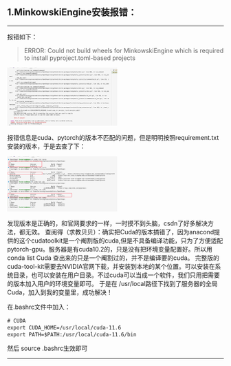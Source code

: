  ## 1.MinkowskiEngine安装报错：
 ***
报错如下：
> ERROR: Could not build wheels for MinkowskiEngine which is required to install pyproject.toml-based projects 

<img src="/asset/environment/Error1.png" alt="Error1" style="zoom:25%;" />

报错信息是cuda、pytorch的版本不匹配的问题，但是明明按照requirement.txt安装的版本，于是去查了下：

<img src="/asset/environment/Error1-ver.png" alt="Error1-ver" style="zoom:25%;" />

发现版本是正确的，和官网要求的一样，一时摸不到头脑，csdn了好多解决方法，都无效。
查阅得（求教贝贝）：确实把Cuda的版本搞错了，因为anacond提供的这个cudatoolkit是一个阉割版的cuda,但是不具备编译功能，只为了方便适配pytorch-gpu。服务器是有cuda10.2的，只是没有把环境变量配置好。所以用conda list Cuda 查出来的只是一个阉割过的，并不是编译要的cuda。
完整版的cuda-tool-kit需要去NVIDIA官网下载，并安装到本地的某个位置。可以安装在系统目录，也可以安装在用户目录。不过cuda可以当成一个软件，我们只用把需要的版本加入用户的环境变量即可。
于是在 /usr/local路径下找到了服务器的全局Cuda，加入到我的变量里，成功解决！

在.bashrc文件中加入：
```
# CUDA
export CUDA_HOME=/usr/local/cuda-11.6
export PATH=$PATH:/usr/local/cuda-11.6/bin

```
然后 source .bashrc生效即可

***

